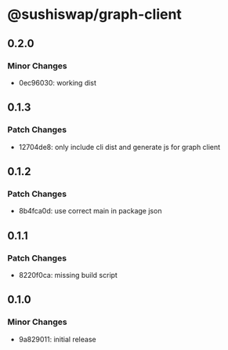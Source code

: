 # @sushiswap/graph-client

## 0.2.0

### Minor Changes

- 0ec96030: working dist

## 0.1.3

### Patch Changes

- 12704de8: only include cli dist and generate js for graph client

## 0.1.2

### Patch Changes

- 8b4fca0d: use correct main in package json

## 0.1.1

### Patch Changes

- 8220f0ca: missing build script

## 0.1.0

### Minor Changes

- 9a829011: initial release
